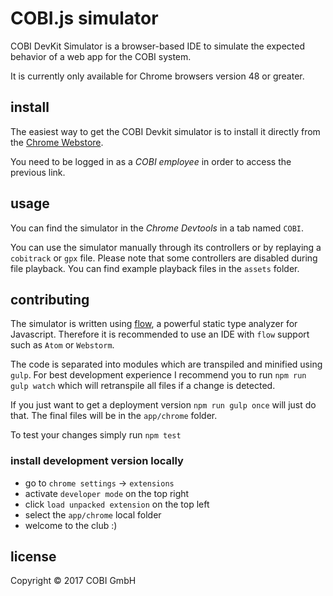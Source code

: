 
# COBI.js simulator

COBI DevKit Simulator is a browser-based IDE to simulate the expected behavior
of a web app for the COBI system.

It is currently only available for Chrome browsers version 48 or greater.

## install
The easiest way to get the COBI Devkit simulator is to install it directly from the
[Chrome Webstore](https://chrome.google.com/webstore/detail/cobi-jetpack-simulator/hpdhkapigojggienmiejhblkhenjdbno).

You need to be logged in as a *COBI employee* in order to access the previous link.

## usage
You can find the simulator in the *Chrome Devtools* in a tab named `COBI`.

You can use the simulator manually through its controllers or by replaying a
`cobitrack` or `gpx` file. Please note that some controllers are disabled during
file playback. You can find example playback files in the `assets` folder.

## contributing

The simulator is written using [flow](https://flow.org/), a powerful static type analyzer for Javascript.
Therefore it is recommended to use an IDE with `flow` support such as `Atom` or `Webstorm`.

The code is separated into modules which are transpiled and minified using `gulp`.
For best development experience I recommend you to run `npm run gulp watch` which
will retranspile all files if a change is detected.

If you just want to get a deployment version `npm run gulp once` will just do that.
The final files will be in the `app/chrome` folder.

To test your changes simply run `npm test`

### install development version locally
- go to `chrome settings` -> `extensions`
- activate `developer mode` on the top right
- click `load unpacked extension` on the top left
- select the `app/chrome` local folder
- welcome to the club :)

## license

Copyright © 2017 COBI GmbH
